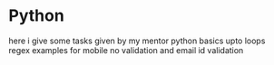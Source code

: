 # Python
here i give some tasks given by my mentor 
python basics upto loops  
regex examples for mobile no validation and email id validation 
